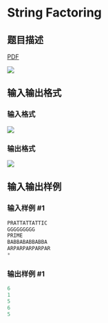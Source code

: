 # String Factoring

## 题目描述

[problemUrl]: https://uva.onlinejudge.org/index.php?option=com_onlinejudge&Itemid=8&category=22&page=show_problem&problem=1963

[PDF](https://uva.onlinejudge.org/external/110/p11022.pdf)

![](https://cdn.luogu.com.cn/upload/vjudge_pic/UVA11022/e1dfc1c66e0be66b9d4c6e0db360397282db47d7.png)

## 输入输出格式

### 输入格式

![](https://cdn.luogu.com.cn/upload/vjudge_pic/UVA11022/c381c9b6cb8c81b4104978cfc1f843b445dc2349.png)

### 输出格式

![](https://cdn.luogu.com.cn/upload/vjudge_pic/UVA11022/7d5ace333159606a2a2b9b02ac6d1c2779c6c2eb.png)

## 输入输出样例

### 输入样例 #1

```cpp
PRATTATTATTIC
GGGGGGGGG
PRIME
BABBABABBABBA
ARPARPARPARPAR
*
```


### 输出样例 #1

```cpp
6
1
5
6
5
```


